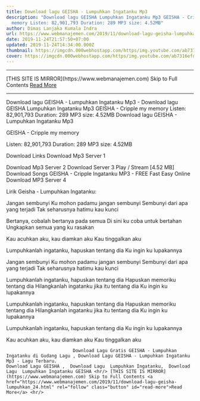 ```yaml
---
title: Download lagu GEISHA - Lumpuhkan Ingatanku Mp3
description: "Download lagu GEISHA Lumpuhkan Ingatanku Mp3 GEISHA - Cripple my
  memory Listen: 82,901,793 Duration: 289 MP3 size: 4.52MB"
author: Dimas Lanjaka Kumala Indra
url: https://www.webmanajemen.com/2019/11/download-lagu-geisha-lumpuhkan_24.html
date: 2019-11-24T21:57:50+07:00
updated: 2019-11-24T14:34:00.000Z
thumbnail: https://imgcdn.000webhostapp.com/https/img.youtube.com/ab7316efd5cc0972dbd98960213b1809.jpeg
cover: https://imgcdn.000webhostapp.com/https/img.youtube.com/ab7316efd5cc0972dbd98960213b1809.jpeg
---
```


<hr/> [THIS SITE IS MIRROR](https://www.webmanajemen.com) Skip to Full Contents <a href="https://www.webmanajemen.com/2019/11/download-lagu-geisha-lumpuhkan_24.html" rel="follow" class="button" id="read-more">Read More</a> <hr/> Download lagu GEISHA - Lumpuhkan Ingatanku Mp3 - Download lagu GEISHA Lumpuhkan Ingatanku Mp3 GEISHA - Cripple my memory Listen: 82,901,793 Duration: 289 MP3 size: 4.52MB Download lagu GEISHA - Lumpuhkan Ingatanku Mp3

  GEISHA - Cripple my memory 

  Listen: 82,901,793 
  Duration: 289 
  MP3 size: 4.52MB 

  Download Links 
  Download Mp3 Server 1 

  Download Mp3 Server 2 
  Download Server 3 
  Play / Stream [4.52 MB] Download Songs GEISHA - Cripple Ingatanku MP3 - FREE Fast Easy Online 
  Download MP3 Server 4 


                             
Lirik Geisha - Lumpuhkan Ingatanku:
                             
Jangan sembunyi
  Ku mohon padamu jangan sembunyi
  Sembunyi dari apa yang terjadi
  Tak seharusnya hatimu kau kunci
  
  Bertanya, cobalah bertanya pada semua
  Di sini ku coba untuk bertahan
  Ungkapkan semua yang ku rasakan
  
  Kau acuhkan aku, kau diamkan aku
  Kau tinggalkan aku
  
  Lumpuhkanlah ingatanku, hapuskan tentang dia
  Ku ingin ku lupakannya
  
  Jangan sembunyi
  Ku mohon padamu jangan sembunyi
  Sembunyi dari apa yang terjadi
  Tak seharusnya hatimu kau kunci
  
  Lumpuhkanlah ingatanku, hapuskan tentang dia
  Hapuskan memoriku tentang dia
  Hilangkanlah ingatanku jika itu tentang dia
  Ku ingin ku lupakannya
  
  Lumpuhkanlah ingatanku, hapuskan tentang dia
  Hapuskan memoriku tentang dia
  Hilangkanlah ingatanku jika itu tentang dia
  Ku ingin ku lupakannya
  
  Lumpuhkanlah ingatanku, hapuskan tentang dia
  Ku ingin ku lupakannya
  
  Kau acuhkan aku, kau diamkan aku
  Kau tinggalkan aku                                 
                                 
                             Download Lagu Gratis GEISHA - Lumpuhkan Ingatanku di Gudang Lagu , Download Lagu GEISHA - Lumpuhkan Ingatanku Mp3 - Lagu Terbaru.                                                         Download Lagu GEISHA ,  Download Lagu  Lumpuhkan Ingatanku,  Download Lagu  Lumpuhkan Ingatanku GEISHA <hr/> [THIS SITE IS MIRROR](https://www.webmanajemen.com) Skip to Full Contents <a href="https://www.webmanajemen.com/2019/11/download-lagu-geisha-lumpuhkan_24.html" rel="follow" class="button" id="read-more">Read More</a> <hr/>
